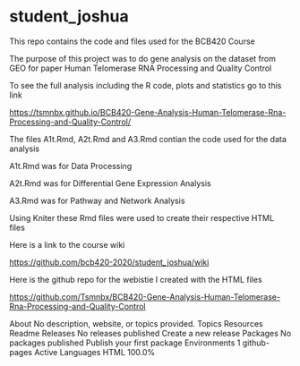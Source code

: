 # student_joshua
This repo contains the code and files used for the BCB420 Course

The purpose of this project was to do gene analysis on the dataset from GEO for paper Human Telomerase RNA Processing and Quality Control

To see the full analysis including the R code, plots and statistics go to this link

https://tsmnbx.github.io/BCB420-Gene-Analysis-Human-Telomerase-Rna-Processing-and-Quality-Control/

The files A1t.Rmd, A2t.Rmd and A3.Rmd contian the code used for the data analysis

A1t.Rmd was for Data Processing

A2t.Rmd was for Differential Gene Expression Analysis

A3.Rmd was for Pathway and Network Analysis

Using Kniter these Rmd files were used to create their respective HTML files

Here is a link to the course wiki

https://github.com/bcb420-2020/student_joshua/wiki

Here is the github repo for the webistie I created with the HTML files

https://github.com/Tsmnbx/BCB420-Gene-Analysis-Human-Telomerase-Rna-Processing-and-Quality-Control

About
No description, website, or topics provided.
Topics
Resources
 Readme
Releases
No releases published
Create a new release
Packages
No packages published
Publish your first package
Environments 1
 github-pages Active
Languages
HTML
100.0%

